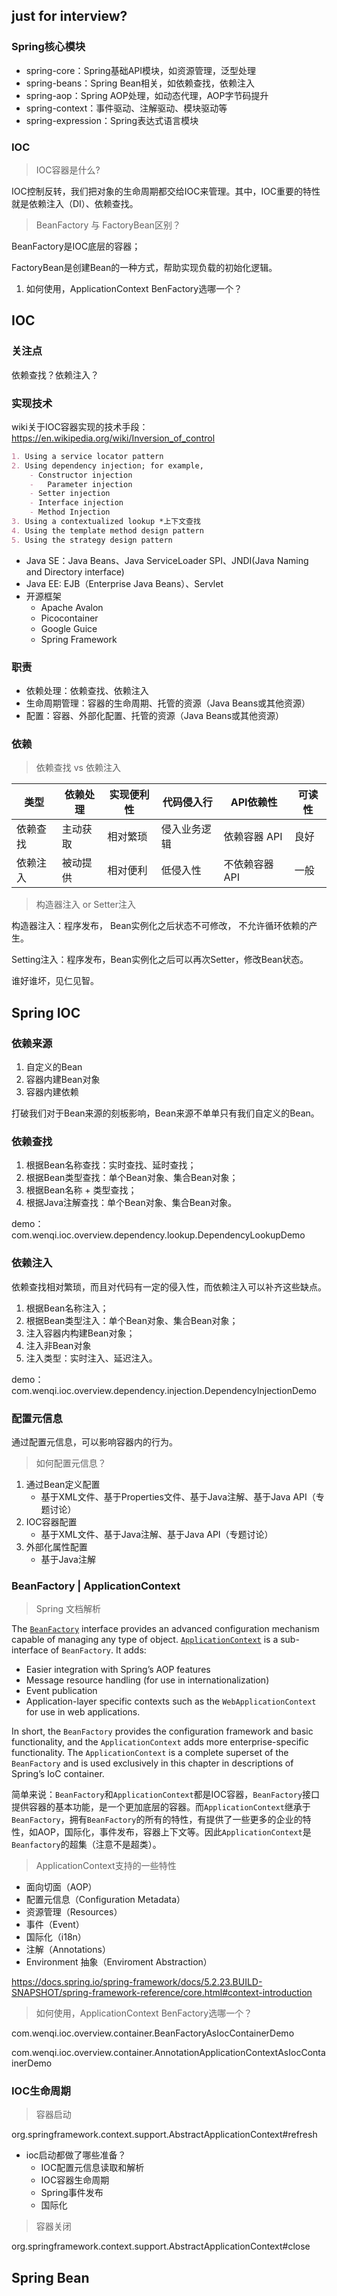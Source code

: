 ## just for interview?

### Spring核心模块

- spring-core：Spring基础API模块，如资源管理，泛型处理
- spring-beans：Spring Bean相关，如依赖查找，依赖注入
- spring-aop：Spring AOP处理，如动态代理，AOP字节码提升
- spring-context：事件驱动、注解驱动、模块驱动等
- spring-expression：Spring表达式语言模块

### IOC

> IOC容器是什么?

IOC控制反转，我们把对象的生命周期都交给IOC来管理。其中，IOC重要的特性就是依赖注入（DI）、依赖查找。

> BeanFactory 与 FactoryBean区别？

BeanFactory是IOC底层的容器；

FactoryBean是创建Bean的一种方式，帮助实现负载的初始化逻辑。

1. 如何使用，ApplicationContext BenFactory选哪一个？

## IOC

### 关注点

依赖查找？依赖注入？

### 实现技术

wiki关于IOC容器实现的技术手段：https://en.wikipedia.org/wiki/Inversion_of_control

```markdown
1. Using a service locator pattern 
2. Using dependency injection; for example,
	- Constructor injection
	-	Parameter injection
	- Setter injection
	- Interface injection
	- Method Injection
3. Using a contextualized lookup *上下文查找
4. Using the template method design pattern
5. Using the strategy design pattern
```

- Java SE：Java Beans、Java ServiceLoader SPI、JNDI(Java Naming and Directory interface)
- Java EE: EJB（Enterprise Java Beans）、Servlet
- 开源框架
  - Apache Avalon
  - Picocontainer
  - Google Guice
  - Spring Framework

### 职责

- 依赖处理：依赖查找、依赖注入
- 生命周期管理：容器的生命周期、托管的资源（Java Beans或其他资源）
- 配置：容器、外部化配置、托管的资源（Java Beans或其他资源）

### 依赖

> 依赖查找 vs 依赖注入

| 类型     | 依赖处理 | 实现便利性 | 代码侵入行   | API依赖性      | 可读性 |
| -------- | -------- | ---------- | ------------ | -------------- | ------ |
| 依赖查找 | 主动获取 | 相对繁琐   | 侵入业务逻辑 | 依赖容器 API   | 良好   |
| 依赖注入 | 被动提供 | 相对便利   | 低侵入性     | 不依赖容器 API | 一般   |

> 构造器注入 or Setter注入

构造器注入：程序发布， Bean实例化之后状态不可修改， 不允许循环依赖的产生。

Setting注入：程序发布，Bean实例化之后可以再次Setter，修改Bean状态。

谁好谁坏，见仁见智。

## Spring IOC

### 依赖来源

1. 自定义的Bean
2. 容器内建Bean对象
3. 容器内建依赖

打破我们对于Bean来源的刻板影响，Bean来源不单单只有我们自定义的Bean。

### 依赖查找

1. 根据Bean名称查找：实时查找、延时查找；
2. 根据Bean类型查找：单个Bean对象、集合Bean对象；
3. 根据Bean名称 + 类型查找；
4. 根据Java注解查找：单个Bean对象、集合Bean对象。

demo：com.wenqi.ioc.overview.dependency.lookup.DependencyLookupDemo

### 依赖注入

依赖查找相对繁琐，而且对代码有一定的侵入性，而依赖注入可以补齐这些缺点。

1. 根据Bean名称注入；
2. 根据Bean类型注入：单个Bean对象、集合Bean对象；
3. 注入容器内构建Bean对象；
4. 注入非Bean对象
5. 注入类型：实时注入、延迟注入。

demo：com.wenqi.ioc.overview.dependency.injection.DependencyInjectionDemo

### 配置元信息

通过配置元信息，可以影响容器内的行为。

> 如何配置元信息？

1. 通过Bean定义配置
   - 基于XML文件、基于Properties文件、基于Java注解、基于Java API（专题讨论）
2. IOC容器配置
   - 基于XML文件、基于Java注解、基于Java API（专题讨论）
3. 外部化属性配置
   - 基于Java注解

### BeanFactory | ApplicationContext

> Spring 文档解析

The [`BeanFactory`](https://docs.spring.io/spring-framework/docs/5.2.23.BUILD-SNAPSHOT/javadoc-api/org/springframework/beans/factory/BeanFactory.html) interface provides an advanced configuration mechanism capable of managing any type of object. [`ApplicationContext`](https://docs.spring.io/spring-framework/docs/5.2.23.BUILD-SNAPSHOT/javadoc-api/org/springframework/context/ApplicationContext.html) is a sub-interface of `BeanFactory`. It adds:

- Easier integration with Spring’s AOP features
- Message resource handling (for use in internationalization)
- Event publication
- Application-layer specific contexts such as the `WebApplicationContext` for use in web applications.

In short, the `BeanFactory` provides the configuration framework and basic functionality, and the `ApplicationContext` adds more enterprise-specific functionality. The `ApplicationContext` is a complete superset of the `BeanFactory` and is used exclusively in this chapter in descriptions of Spring’s IoC container.

简单来说：`BeanFactory`和`ApplicationContext`都是IOC容器，`BeanFactory`接口提供容器的基本功能，是一个更加底层的容器。而`ApplicationContext`继承于`BeanFactory`，拥有`BeanFactory`的所有的特性，有提供了一些更多的企业的特性，如AOP，国际化，事件发布，容器上下文等。因此`ApplicationContext`是`Beanfactory`的超集（注意不是超类）。

> ApplicationContext支持的一些特性

- 面向切面（AOP）
- 配置元信息（Configuration Metadata）
- 资源管理（Resources）
- 事件（Event）
- 国际化（i18n）
- 注解（Annotations）
- Environment 抽象（Enviroment Abstraction）

https://docs.spring.io/spring-framework/docs/5.2.23.BUILD-SNAPSHOT/spring-framework-reference/core.html#context-introduction

> 如何使用，ApplicationContext BenFactory选哪一个？

com.wenqi.ioc.overview.container.BeanFactoryAsIocContainerDemo

com.wenqi.ioc.overview.container.AnnotationApplicationContextAsIocContainerDemo

### IOC生命周期

> 容器启动

org.springframework.context.support.AbstractApplicationContext#refresh

- ioc启动都做了哪些准备？
  - IOC配置元信息读取和解析
  - IOC容器生命周期
  - Spring事件发布
  - 国际化

> 容器关闭

org.springframework.context.support.AbstractApplicationContext#close

## Spring Bean













